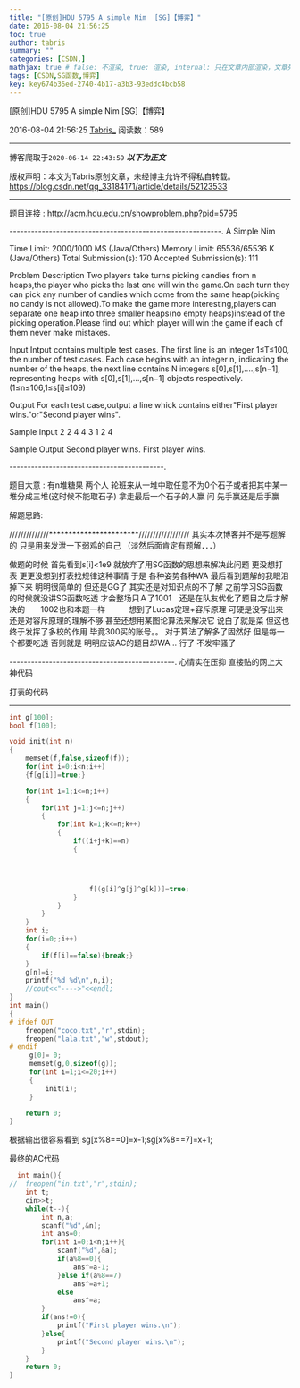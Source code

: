 ```yaml
---
title: "[原创]HDU 5795 A simple Nim  [SG]【博弈】"
date: 2016-08-04 21:56:25
toc: true
author: tabris
summary: ""
categories: [CSDN,]
mathjax: true # false: 不渲染, true: 渲染, internal: 只在文章内部渲染，文章列表中不渲染
tags: [CSDN,SG函数,博弈]
key: key674b36ed-2740-4b17-a3b3-93eddc4bcb58
---
```


[原创]HDU 5795 A simple Nim  [SG]【博弈】

2016-08-04 21:56:25  [Tabris_](https://me.csdn.net/qq_33184171) 阅读数：589

---

博客爬取于`2020-06-14 22:43:59`
***以下为正文***

版权声明：本文为Tabris原创文章，未经博主允许不得私自转载。
https://blog.csdn.net/qq_33184171/article/details/52123533

<!-- more -->

---

题目连接 :  http://acm.hdu.edu.cn/showproblem.php?pid=5795

-----------------------------------------------------------.
A Simple Nim

Time Limit: 2000/1000 MS (Java/Others)    Memory Limit: 65536/65536 K (Java/Others)
Total Submission(s): 170    Accepted Submission(s): 111


Problem Description
Two players take turns picking candies from n heaps,the player who picks the last one will win the game.On each turn they can pick any number of candies which come from the same heap(picking no candy is not allowed).To make the game more interesting,players can separate one heap into three smaller heaps(no empty heaps)instead of the picking operation.Please find out which player will win the game if each of them never make mistakes.


Input
Intput contains multiple test cases. The first line is an integer 1≤T≤100, the number of test cases. Each case begins with an integer n, indicating the number of the heaps, the next line contains N integers s[0],s[1],....,s[n−1], representing heaps with s[0],s[1],...,s[n−1] objects respectively.(1≤n≤106,1≤s[i]≤109)


Output
For each test case,output a line whick contains either"First player wins."or"Second player wins".


Sample Input
2
2
4 4
3
1 2 4


Sample Output
Second player wins.
First player wins.


-------------------------------------------.

题目大意 : 有n堆糖果  两个人 轮班来从一堆中取任意不为0个石子或者把其中某一堆分成三堆(这时候不能取石子)  拿走最后一个石子的人赢 问 先手赢还是后手赢


解题思路:

//////////////***********************//////////////////
其实本次博客并不是写题解的 只是用来发泄一下弱鸡的自己 （淡然后面肯定有题解．．．）

做题的时候 首先看到s[i]<1e9  就放弃了用SG函数的思想来解决此问题  更没想打表  更更没想到打表找规律这种事情 于是  各种姿势各种WA   最后看到题解的我眼泪掉下来   明明很简单的  但还是GG了  其实还是对知识点的不了解 之前学习SG函数的时候就没讲SG函数吃透 才会整场只Ａ了1001　还是在队友优化了题目之后才解决的　　1002也和本题一样　　　想到了Lucas定理+容斥原理  可硬是没写出来   还是对容斥原理的理解不够  甚至还想用某图论算法来解决它
说白了就是菜   但这也终于发挥了多校的作用  毕竟300买的账号。。   对于算法了解多了固然好  但是每一个都要吃透 否则就是 明明应该AC的题目却WA  ..    行了  不发牢骚了


----------------------------------------------.
心情实在压抑   直接贴的网上大神代码

打表的代码

----------------------
```C++
int g[100];
bool f[100];

void init(int n)
{
    memset(f,false,sizeof(f));
    for(int i=0;i<n;i++)
    {f[g[i]]=true;}

    for(int i=1;i<=n;i++)
    {
        for(int j=1;j<=n;j++)
        {
            for(int k=1;k<=n;k++)
            {
                if((i+j+k)==n)
                {




                    f[(g[i]^g[j]^g[k])]=true;
                }
            }
        }
    }
    int i;
    for(i=0;;i++)
    {
        if(f[i]==false){break;}
    }
    g[n]=i;
    printf("%d %d\n",n,i);
    //cout<<"---->"<<endl;
}
int main()
{
# ifdef OUT
    freopen("coco.txt","r",stdin);
    freopen("lala.txt","w",stdout);
# endif
     g[0]= 0;
     memset(g,0,sizeof(g));
     for(int i=1;i<=20;i++)
     {
         init(i);
     }

    return 0;
}
```

 根据输出很容易看到 sg[x%8==0]=x-1;sg[x%8==7]=x+1;

  最终的AC代码
```C++
  int main(){
//  freopen("in.txt","r",stdin);
    int t;
    cin>>t;
    while(t--){
        int n,a;
        scanf("%d",&n);
        int ans=0;
        for(int i=0;i<n;i++){
            scanf("%d",&a);
            if(a%8==0){
                ans^=a-1;
            }else if(a%8==7)
                ans^=a+1;
            else
                ans^=a;
        }
        if(ans!=0){
            printf("First player wins.\n");
        }else{
            printf("Second player wins.\n");
        }
    }
    return 0;
}
```
